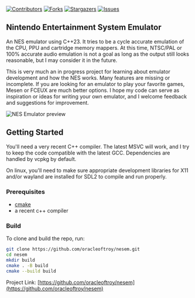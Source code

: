 [![Contributors][contributors-shield]][contributors-url]
[![Forks][forks-shield]][forks-url]
[![Stargazers][stars-shield]][stars-url]
[![Issues][issues-shield]][issues-url]
<!-- [![MIT License][license-shield]][license-url] -->


## Nintendo Entertainment System Emulator

An NES emulator using C++23. It tries to be a cycle accurate emulation of the CPU, PPU and cartridge memory mappers. At this time, NTSC/PAL or 100% accurate audio emulation is not a goal as long as the output still looks reasonable, but I may consider it in the future.

This is very much an in progress project for learning about emulator development and how the NES works. Many features are missing or incomplete. If you are looking for an emulator to play your favorite games, Mesen or FCEUX are much better options. I hope my code can serve as inspiration or ideas for writing your own emulator, and I welcome feedback and suggestions for improvement.


![NES Emulator preview](doc/smb.webp)

## Getting Started

You'll need a very recent C++ compiler. The latest MSVC will work, and I try to keep the code compatible with the latest GCC. Dependencies are handled by vcpkg by default.

On linux, you'll need to make sure appropriate development libraries for X11 and/or wayland are installed for SDL2 to compile and run properly.

### Prerequisites

* [cmake](https://cmake.org/download/)
* a recent c++ compiler

### Build

To clone and build the repo, run:

   ```sh
   git clone https://github.com/oracleoftroy/nesem.git
   cd nesem
   mkdir build
   cmake . -B build
   cmake --build build
   ```

<!-- ## License

Distributed under the MIT License. See `LICENSE.txt` for more information.

<p align="right">(<a href="#top">back to top</a>)</p> -->


Project Link: [https://github.com/oracleoftroy/nesem](https://github.com/oracleoftroy/nesem)


[contributors-shield]: https://img.shields.io/github/contributors/oracleoftroy/nesem.svg?style=flat
[contributors-url]: https://github.com/oracleoftroy/nesem/graphs/contributors
[forks-shield]: https://img.shields.io/github/forks/oracleoftroy/nesem.svg?style=flat
[forks-url]: https://github.com/oracleoftroy/nesem/network/members
[stars-shield]: https://img.shields.io/github/stars/oracleoftroy/nesem.svg?style=flat
[stars-url]: https://github.com/oracleoftroy/nesem/stargazers
[issues-shield]: https://img.shields.io/github/issues/oracleoftroy/nesem.svg?style=flat
[issues-url]: https://github.com/oracleoftroy/nesem/issues
<!-- [license-shield]: https://img.shields.io/github/license/oracleoftroy/nesem.svg?style=flat -->
<!-- [license-url]: https://github.com/oracleoftroy/nesem/blob/master/LICENSE.txt -->
